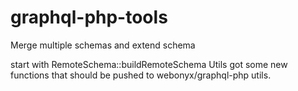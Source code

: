 # graphql-php-tools
Merge multiple schemas and extend schema

start with RemoteSchema::buildRemoteSchema
Utils got some new functions that should be pushed to webonyx/graphql-php utils.
